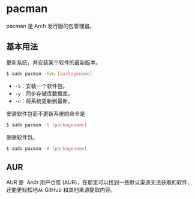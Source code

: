 # pacman

pacman 是 Arch 发行版的包管理器。

## 基本用法

更新系统，并安装某个软件的最新版本。

```bash
$ sudo pacman -Syu [packagename]
```

- `-S`：安装一个软件包。
- `-y`：同步存储库数据库。
- `-u`：将系统更新到最新。
 
安装软件包而不更新系统的命令是

```bash
$ sudo pacman -S [packagename]
```

删除软件包。

```bash
$ sudo pacman -R [packagename]
```

## AUR

AUR 是  Arch 用户仓库 (AUR)，在那里可以找到一些默认渠道无法获取的软件，还能更轻松地从 GitHub 和其他来源提取内容。